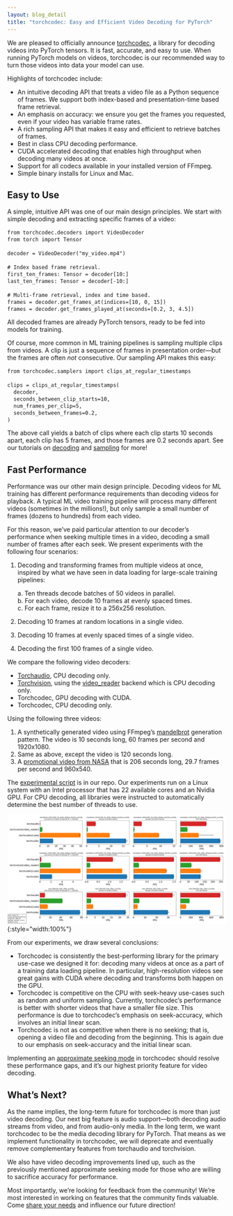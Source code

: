 ```yaml
---
layout: blog_detail
title: "torchcodec: Easy and Efficient Video Decoding for PyTorch"
---
```


We are pleased to officially announce [torchcodec](https://github.com/pytorch/torchcodec), a library for decoding videos into PyTorch tensors. It is fast, accurate, and easy to use. When running PyTorch models on videos, torchcodec is our recommended way to turn those videos into data your model can use.

Highlights of torchcodec include:



* An intuitive decoding API that treats a video file as a Python sequence of frames. We support both index-based and presentation-time based frame retrieval.
* An emphasis on accuracy: we ensure you get the frames you requested, even if your video has variable frame rates.
* A rich sampling API that makes it easy and efficient to retrieve batches of frames.
* Best in class CPU decoding performance.
* CUDA accelerated decoding that enables high throughput when decoding many videos at once.
* Support for all codecs available in your installed version of FFmpeg.
* Simple binary installs for Linux and Mac.


## Easy to Use

A simple, intuitive API was one of our main design principles. We start with simple decoding and extracting specific frames of a video:

```
from torchcodec.decoders import VideoDecoder
from torch import Tensor

decoder = VideoDecoder("my_video.mp4")

# Index based frame retrieval.
first_ten_frames: Tensor = decoder[10:]
last_ten_frames: Tensor = decoder[-10:]

# Multi-frame retrieval, index and time based.
frames = decoder.get_frames_at(indices=[10, 0, 15])
frames = decoder.get_frames_played_at(seconds=[0.2, 3, 4.5])
```

All decoded frames are already PyTorch tensors, ready to be fed into models for training.

Of course, more common in ML training pipelines is sampling multiple clips from videos. A clip is just a sequence of frames in presentation order—but the frames are often *not* consecutive. Our sampling API makes this easy:

```
from torchcodec.samplers import clips_at_regular_timestamps

clips = clips_at_regular_timestamps(
  decoder,
  seconds_between_clip_starts=10,
  num_frames_per_clip=5,
  seconds_between_frames=0.2,
)
```

The above call yields a batch of clips where each clip starts 10 seconds apart, each clip has 5 frames, and those frames are 0.2 seconds apart. See our tutorials on [decoding](https://pytorch.org/torchcodec/0.1.0/generated_examples/basic_example.html) and [sampling](https://pytorch.org/torchcodec/0.1.0/generated_examples/sampling.html) for more!


## Fast Performance

Performance was our other main design principle. Decoding videos for ML training has different performance requirements than decoding videos for playback. A typical ML video training pipeline will process many different videos (sometimes in the millions!), but only sample a small number of frames (dozens to hundreds) from each video.

For this reason, we’ve paid particular attention to our decoder’s performance when seeking multiple times in a video, decoding a small number of frames after each seek. We present experiments with the following four scenarios:



1. Decoding and transforming frames from multiple videos at once, inspired by what we have seen in data loading for large-scale training pipelines:

   a. Ten threads decode batches of 50 videos in parallel.  
   b. For each video, decode 10 frames at evenly spaced times.  
   c. For each frame, resize it to a 256x256 resolution.

2. Decoding 10 frames at random locations in a single video.
3. Decoding 10 frames at evenly spaced times of a single video.
4. Decoding the first 100 frames of a single video.

We compare the following video decoders:



* [Torchaudio](https://pytorch.org/audio/stable/index.html), CPU decoding only.
* [Torchvision](https://pytorch.org/vision/stable/index.html), using the [video_reader](https://pytorch.org/vision/stable/index.html#torchvision.set_video_backend) backend which is CPU decoding only.
* Torchcodec, GPU decoding with CUDA.
* Torchcodec, CPU decoding only.

Using the following three videos:



1. A synthetically generated video using FFmpeg’s [mandelbrot](https://ffmpeg.org/ffmpeg-filters.html#mandelbrot) generation pattern. The video is 10 seconds long, 60 frames per second and 1920x1080.
2. Same as above, except the video is 120 seconds long.
3. A [promotional video from NASA](https://download.pytorch.org/torchaudio/tutorial-assets/stream-api/NASAs_Most_Scientifically_Complex_Space_Observatory_Requires_Precision-MP4_small.mp4) that is 206 seconds long, 29.7 frames per second and 960x540.

The [experimental script](https://github.com/pytorch/torchcodec/blob/b0de66677bac322e628f04ec90ddeeb0304c6abb/benchmarks/decoders/generate_readme_data.py) is in our repo. Our experiments run on a Linux system with an Intel processor that has 22 available cores and an Nvidia GPU. For CPU decoding, all libraries were instructed to automatically determine the best number of threads to use.


![Benchmark chart](/assets/images/benchmark_readme_chart.png){:style="width:100%"}

From our experiments, we draw several conclusions:



* Torchcodec is consistently the best-performing library for the primary use-case we designed it for: decoding many videos at once as a part of a training data loading pipeline. In particular, high-resolution videos see great gains with CUDA where decoding and transforms both happen on the GPU.
* Torchcodec is competitive on the CPU with seek-heavy use-cases such as random and uniform sampling. Currently, torchcodec’s performance is better with shorter videos that have a smaller file size. This performance is due to torchcodec’s emphasis on seek-accuracy, which involves an initial linear scan.
* Torchcodec is not as competitive when there is no seeking; that is, opening a video file and decoding from the beginning. This is again due to our emphasis on seek-accuracy and the initial linear scan.

Implementing an [approximate seeking mode](https://github.com/pytorch/torchcodec/issues/427) in torchcodec should resolve these performance gaps, and it’s our highest priority feature for video decoding.


## What’s Next?

As the name implies, the long-term future for torchcodec is more than just video decoding. Our next big feature is audio support—both decoding audio streams from video, and from audio-only media. In the long term, we want torchcodec to be the media decoding library for PyTorch. That means as we implement functionality in torchcodec, we will deprecate and eventually remove complementary features from torchaudio and torchvision.

We also have video decoding improvements lined up, such as the previously mentioned approximate seeking mode for those who are willing to sacrifice accuracy for performance.

Most importantly, we’re looking for feedback from the community! We’re most interested in working on features that the community finds valuable. Come [share your needs](https://github.com/pytorch/torchcodec/issues) and influence our future direction!